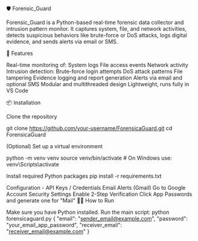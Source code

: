 🛡️ Forensic_Guard

Forensic_Guard is a Python-based real-time forensic data collector and intrusion pattern monitor. It captures system, file, and network activities, detects suspicious behaviors like brute-force or DoS attacks, logs digital evidence, and sends alerts via email or SMS.

🚀 Features

Real-time monitoring of:
System logs
File access events
Network activity
Intrusion detection:
Brute-force login attempts
DoS attack patterns
File tampering
Evidence logging and report generation
Alerts via email and optional SMS
Modular and multithreaded design
Lightweight, runs fully in VS Code

📦 Installation

Clone the repository

git clone https://github.com/your-username/ForensicaGuard.git cd ForensicaGuard

(Optional) Set up a virtual environment

python -m venv venv source venv/bin/activate # On Windows use: venv\Scripts\activate

Install required Python packages
pip install -r requirements.txt

Configuration - API Keys / Credentials
Email Alerts (Gmail) Go to Google Account Security Settings
Enable 2-Step Verification
Click App Passwords and generate one for "Mail"
🏃‍♀️ How to Run

Make sure you have Python installed.
Run the main script: python forensicaguard.py { "email": "sender_email@example.com", "password": "your_email_app_password", "receiver_email": "receiver_email@example.com" }
